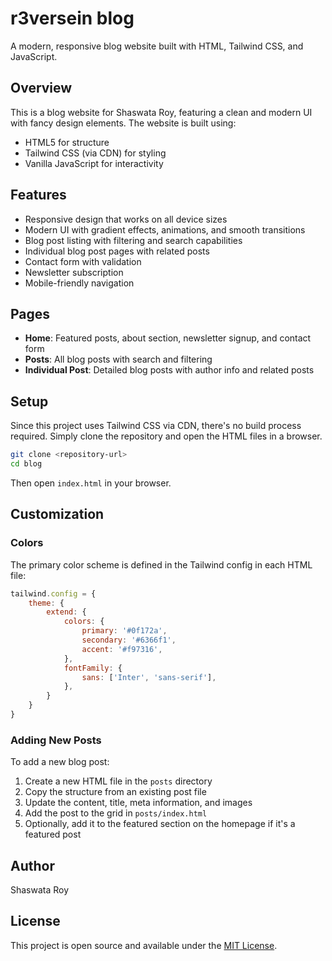 # r3versein blog

A modern, responsive blog website built with HTML, Tailwind CSS, and JavaScript.

## Overview

This is a blog website for Shaswata Roy, featuring a clean and modern UI with fancy design elements. The website is built using:

- HTML5 for structure
- Tailwind CSS (via CDN) for styling
- Vanilla JavaScript for interactivity

## Features

- Responsive design that works on all device sizes
- Modern UI with gradient effects, animations, and smooth transitions
- Blog post listing with filtering and search capabilities
- Individual blog post pages with related posts
- Contact form with validation
- Newsletter subscription
- Mobile-friendly navigation

## Pages

- **Home**: Featured posts, about section, newsletter signup, and contact form
- **Posts**: All blog posts with search and filtering
- **Individual Post**: Detailed blog posts with author info and related posts

## Setup

Since this project uses Tailwind CSS via CDN, there's no build process required. Simply clone the repository and open the HTML files in a browser.

```bash
git clone <repository-url>
cd blog
```

Then open `index.html` in your browser.

## Customization

### Colors

The primary color scheme is defined in the Tailwind config in each HTML file:

```javascript
tailwind.config = {
    theme: {
        extend: {
            colors: {
                primary: '#0f172a',
                secondary: '#6366f1',
                accent: '#f97316',
            },
            fontFamily: {
                sans: ['Inter', 'sans-serif'],
            },
        }
    }
}
```

### Adding New Posts

To add a new blog post:

1. Create a new HTML file in the `posts` directory
2. Copy the structure from an existing post file
3. Update the content, title, meta information, and images
4. Add the post to the grid in `posts/index.html`
5. Optionally, add it to the featured section on the homepage if it's a featured post

## Author

Shaswata Roy

## License

This project is open source and available under the [MIT License](LICENSE). 
